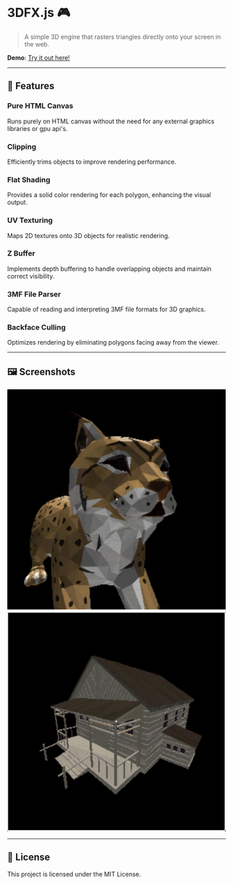 # 3DFX.js 🎮

> A simple 3D engine that rasters triangles directly onto your screen in the web.

**Demo**: [Try it out here!](https://ridhwan-mohamed.github.io/3DFX.js/)

---

## 🌟 Features

### Pure HTML Canvas
Runs purely on HTML canvas without the need for any external graphics libraries or gpu api's.
### Clipping
Efficiently trims objects to improve rendering performance.
### Flat Shading
Provides a solid color rendering for each polygon, enhancing the visual output.
### UV Texturing
Maps 2D textures onto 3D objects for realistic rendering.
### Z Buffer
Implements depth buffering to handle overlapping objects and maintain correct visibility.
### 3MF File Parser
Capable of reading and interpreting 3MF file formats for 3D graphics.
### Backface Culling
Optimizes rendering by eliminating polygons facing away from the viewer.

---

## 🖼️ Screenshots

![Image 1](./public/images/bobcat.png)
![Image 2](./public/images/house.png)
<!-- Add more images as needed -->

---

## 📜 License
This project is licensed under the MIT License.
